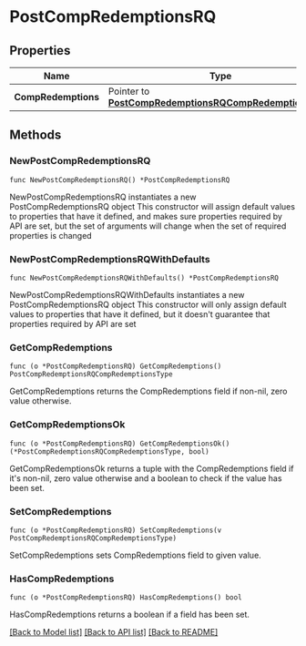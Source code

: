 # PostCompRedemptionsRQ

## Properties

Name | Type | Description | Notes
------------ | ------------- | ------------- | -------------
**CompRedemptions** | Pointer to [**PostCompRedemptionsRQCompRedemptionsType**](PostCompRedemptionsRQCompRedemptionsType.md) |  | [optional] 

## Methods

### NewPostCompRedemptionsRQ

`func NewPostCompRedemptionsRQ() *PostCompRedemptionsRQ`

NewPostCompRedemptionsRQ instantiates a new PostCompRedemptionsRQ object
This constructor will assign default values to properties that have it defined,
and makes sure properties required by API are set, but the set of arguments
will change when the set of required properties is changed

### NewPostCompRedemptionsRQWithDefaults

`func NewPostCompRedemptionsRQWithDefaults() *PostCompRedemptionsRQ`

NewPostCompRedemptionsRQWithDefaults instantiates a new PostCompRedemptionsRQ object
This constructor will only assign default values to properties that have it defined,
but it doesn't guarantee that properties required by API are set

### GetCompRedemptions

`func (o *PostCompRedemptionsRQ) GetCompRedemptions() PostCompRedemptionsRQCompRedemptionsType`

GetCompRedemptions returns the CompRedemptions field if non-nil, zero value otherwise.

### GetCompRedemptionsOk

`func (o *PostCompRedemptionsRQ) GetCompRedemptionsOk() (*PostCompRedemptionsRQCompRedemptionsType, bool)`

GetCompRedemptionsOk returns a tuple with the CompRedemptions field if it's non-nil, zero value otherwise
and a boolean to check if the value has been set.

### SetCompRedemptions

`func (o *PostCompRedemptionsRQ) SetCompRedemptions(v PostCompRedemptionsRQCompRedemptionsType)`

SetCompRedemptions sets CompRedemptions field to given value.

### HasCompRedemptions

`func (o *PostCompRedemptionsRQ) HasCompRedemptions() bool`

HasCompRedemptions returns a boolean if a field has been set.


[[Back to Model list]](../README.md#documentation-for-models) [[Back to API list]](../README.md#documentation-for-api-endpoints) [[Back to README]](../README.md)



